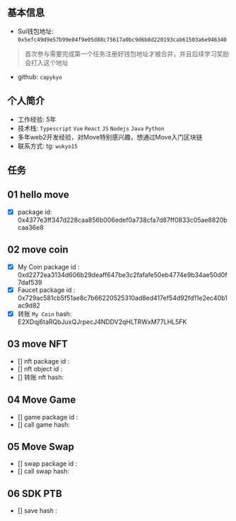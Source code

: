 ## 基本信息
- Sui钱包地址: `0x5efc49d9e57b99e04f9e05d88c75617a0bc9d6b8d220193cab61503a6e946340`
> 首次参与需要完成第一个任务注册好钱包地址才被合并，并且后续学习奖励会打入这个地址
- github: `capykyo`

## 个人简介
- 工作经验: 5年
- 技术栈: `Typescript` `Vue` `React` `JS` `Nodejs` `Java` `Python`
- 多年web2开发经验，对Move特别感兴趣，想通过Move入门区块链
- 联系方式: tg: `wukyo15` 

## 任务

##   01 hello move  
- [x] package id: 0x4377e3ff347d228caa856b006edef0a738cfa7d87ff0833c05ae8820bcaa36e8

##   02 move coin
- [x] My Coin package id : 0xd2272ea3134d606b29deaff647be3c2fafafe50eb4774e9b34ae50d0f7daf539
- [x] Faucet package id : 0x729ac581cb5f51ae8c7b66220525310ad8ed417ef54d92fd11e2ec40b1ac9d82
- [x] 转账 `My Coin` hash: E2XDqj6taRQbJuxQJrpecJ4NDDV2qHLTRWxM77LHL5FK

##   03 move NFT
- [] nft package id :
- [] nft object id : 
- [] 转账 nft  hash:

##   04 Move Game
- [] game package id :
- [] call game hash:

##   05 Move Swap
- [] swap package id :
- [] call swap hash:

##   06 SDK PTB
- [] save hash :
